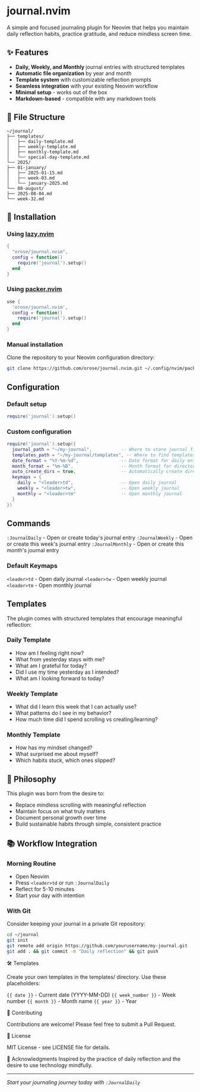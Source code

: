 # journal.nvim

A simple and focused journaling plugin for Neovim that helps you maintain daily reflection habits, practice gratitude, and reduce mindless screen time.

## ✨ Features

- **Daily, Weekly, and Monthly** journal entries with structured templates
- **Automatic file organization** by year and month
- **Template system** with customizable reflection prompts
- **Seamless integration** with your existing Neovim workflow
- **Minimal setup** - works out of the box
- **Markdown-based** - compatible with any markdown tools

## 📁 File Structure

```
~/journal/
├── templates/
│   ├── daily-template.md
│   ├── weekly-template.md
│   ├── monthly-template.md
│   └── special-day-template.md
└── 2025/
├── 01-january/
│   ├── 2025-01-15.md
│   ├── week-03.md
│   └── january-2025.md
└── 08-august/
├── 2025-08-04.md
└── week-32.md
```

## 🚀 Installation

### Using [lazy.nvim](https://github.com/folke/lazy.nvim)

```lua
{
  "orose/journal.nvim",
  config = function()
    require('journal').setup()
  end
}
```

### Using [packer.nvim](https://github.com/wbthomason/packer.nvim)

```lua
use {
  'orose/journal.nvim',
  config = function()
    require('journal').setup()
  end
}
```


### Manual installation

Clone the repository to your Neovim configuration directory:

```bash
git clone https://github.com/orose/journal.nvim.git ~/.config/nvim/pack/plugins/start/journal.nvim
```

## Configuration

### Default setup

```lua
require('journal').setup()
```


### Custom configuration

```lua
require('journal').setup({
  journal_path = "~/my-journal",           -- Where to store journal files
  templates_path = "~/my-journal/templates", -- Where to find templates
  date_format = "%Y-%m-%d",                -- Date format for daily entries
  month_format = "%m-%B",                  -- Month format for directories
  auto_create_dirs = true,                 -- Automatically create directories
  keymaps = {
    daily = "<leader>td",                  -- Open daily journal
    weekly = "<leader>tw",                 -- Open weekly journal
    monthly = "<leader>tm"                 -- Open monthly journal
  }
})
```

## Commands

`:JournalDaily` - Open or create today's journal entry
`:JournalWeekly` - Open or create this week's journal entry
`:JournalMonthly` - Open or create this month's journal entry

### Default Keymaps

`<leader>td` - Open daily journal
`<leader>tw` - Open weekly journal
`<leader>tm` - Open monthly journal

## Templates
The plugin comes with structured templates that encourage meaningful reflection:

### Daily Template

* How am I feeling right now?
* What from yesterday stays with me?
* What am I grateful for today?
* Did I use my time yesterday as I intended?
* What am I looking forward to today?

### Weekly Template

* What did I learn this week that I can actually use?
* What patterns do I see in my behavior?
* How much time did I spend scrolling vs creating/learning?

### Monthly Template

* How has my mindset changed?
* What surprised me about myself?
* Which habits stuck, which ones slipped?

## 🎯 Philosophy
This plugin was born from the desire to:

* Replace mindless scrolling with meaningful reflection
* Maintain focus on what truly matters
* Document personal growth over time
* Build sustainable habits through simple, consistent practice

## 📚 Workflow Integration

### Morning Routine

* Open Neovim
* Press `<leader>td` or run `:JournalDaily`
* Reflect for 5-10 minutes
* Start your day with intention

### With Git

Consider keeping your journal in a private Git repository:

```bash
cd ~/journal
git init
git remote add origin https://github.com/yourusername/my-journal.git
git add . && git commit -m "Daily reflection" && git push
```

🛠️ Templates

Create your own templates in the templates/ directory. Use these placeholders:

`{{ date }}` - Current date (YYYY-MM-DD)
`{{ week_number }}` - Week number
`{{ month }}` - Month name
`{{ year }}` - Year

🤝 Contributing

Contributions are welcome! Please feel free to submit a Pull Request.

📄 License

MIT License - see LICENSE file for details.

🙏 Acknowledgments
Inspired by the practice of daily reflection and the desire to use technology mindfully.

----- 

*Start your journaling journey today with `:JournalDaily`*
